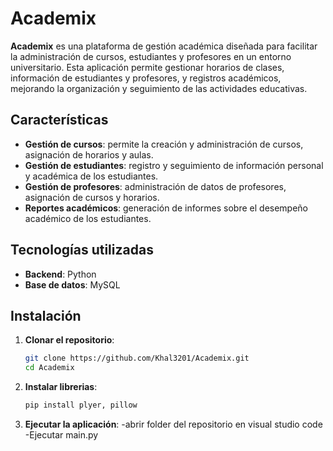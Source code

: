 # Academix

**Academix** es una plataforma de gestión académica diseñada para facilitar la administración de cursos, estudiantes y profesores en un entorno universitario. Esta aplicación permite gestionar horarios de clases, información de estudiantes y profesores, y registros académicos, mejorando la organización y seguimiento de las actividades educativas.

## Características

- **Gestión de cursos**: permite la creación y administración de cursos, asignación de horarios y aulas.
- **Gestión de estudiantes**: registro y seguimiento de información personal y académica de los estudiantes.
- **Gestión de profesores**: administración de datos de profesores, asignación de cursos y horarios.
- **Reportes académicos**: generación de informes sobre el desempeño académico de los estudiantes.

## Tecnologías utilizadas

- **Backend**: Python
- **Base de datos**: MySQL

## Instalación

1. **Clonar el repositorio**:

   ```bash
   git clone https://github.com/Khal3201/Academix.git
   cd Academix
   
2. **Instalar librerias**:
   ```bash
   pip install plyer, pillow

3. **Ejecutar la aplicación**:
   -abrir folder del repositorio en visual studio code
   -Ejecutar main.py
